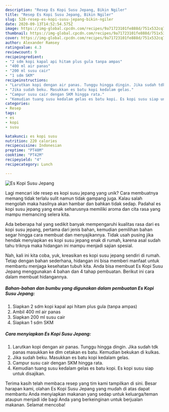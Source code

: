 ```yaml
---
description: "Resep Es Kopi Susu Jepang, Bikin Ngiler"
title: "Resep Es Kopi Susu Jepang, Bikin Ngiler"
slug: 528-resep-es-kopi-susu-jepang-bikin-ngiler
date: 2020-09-13T14:52:54.575Z
image: https://img-global.cpcdn.com/recipes/9a71723101fe888d/751x532cq70/es-kopi-susu-jepang-foto-resep-utama.jpg
thumbnail: https://img-global.cpcdn.com/recipes/9a71723101fe888d/751x532cq70/es-kopi-susu-jepang-foto-resep-utama.jpg
cover: https://img-global.cpcdn.com/recipes/9a71723101fe888d/751x532cq70/es-kopi-susu-jepang-foto-resep-utama.jpg
author: Alexander Ramsey
ratingvalue: 4.3
reviewcount: 9
recipeingredient:
- "2 sdm kopi kapal api hitam plus gula tanpa ampas"
- "400 ml air panas"
- "200 ml susu cair"
- "1 sdm SKM"
recipeinstructions:
- "Larutkan kopi dengan air panas. Tunggu hingga dingin. Jika sudah tdk panas masukkan ke dlm cetakan es batu. Kemudian bekukan di kulkas."
- "Jika sudah beku. Masukkan es batu kopi kedalam gelas."
- "Campur susu cair dengan SKM hingga rata."
- "Kemudian tuang susu kedalam gelas es batu kopi. Es kopi susu siap untuk disajikan."
categories:
- Resep
tags:
- es
- kopi
- susu

katakunci: es kopi susu 
nutrition: 220 calories
recipecuisine: Indonesian
preptime: "PT40M"
cooktime: "PT42M"
recipeyield: "4"
recipecategory: Lunch

---
```



![Es Kopi Susu Jepang](https://img-global.cpcdn.com/recipes/9a71723101fe888d/751x532cq70/es-kopi-susu-jepang-foto-resep-utama.jpg)

Lagi mencari ide resep es kopi susu jepang yang unik? Cara membuatnya memang tidak terlalu sulit namun tidak gampang juga. Kalau salah mengolah maka hasilnya akan hambar dan bahkan tidak sedap. Padahal es kopi susu jepang yang enak seharusnya memiliki aroma dan cita rasa yang mampu memancing selera kita.



Ada beberapa hal yang sedikit banyak mempengaruhi kualitas rasa dari es kopi susu jepang, pertama dari jenis bahan, kemudian pemilihan bahan segar hingga cara membuat dan menyajikannya. Tidak usah pusing jika hendak menyiapkan es kopi susu jepang enak di rumah, karena asal sudah tahu triknya maka hidangan ini mampu menjadi sajian spesial.


Nah, kali ini kita coba, yuk, kreasikan es kopi susu jepang sendiri di rumah. Tetap dengan bahan sederhana, hidangan ini bisa memberi manfaat untuk membantu menjaga kesehatan tubuh kita. Anda bisa membuat Es Kopi Susu Jepang menggunakan 4 bahan dan 4 tahap pembuatan. Berikut ini cara dalam membuat hidangannya.

<!--inarticleads1-->

##### Bahan-bahan dan bumbu yang digunakan dalam pembuatan Es Kopi Susu Jepang:

1. Siapkan 2 sdm kopi kapal api hitam plus gula (tanpa ampas)
1. Ambil 400 ml air panas
1. Siapkan 200 ml susu cair
1. Siapkan 1 sdm SKM




<!--inarticleads2-->

##### Cara menyiapkan Es Kopi Susu Jepang:

1. Larutkan kopi dengan air panas. Tunggu hingga dingin. Jika sudah tdk panas masukkan ke dlm cetakan es batu. Kemudian bekukan di kulkas.
1. Jika sudah beku. Masukkan es batu kopi kedalam gelas.
1. Campur susu cair dengan SKM hingga rata.
1. Kemudian tuang susu kedalam gelas es batu kopi. Es kopi susu siap untuk disajikan.




Terima kasih telah membaca resep yang tim kami tampilkan di sini. Besar harapan kami, olahan Es Kopi Susu Jepang yang mudah di atas dapat membantu Anda menyiapkan makanan yang sedap untuk keluarga/teman ataupun menjadi ide bagi Anda yang berkeinginan untuk berjualan makanan. Selamat mencoba!
